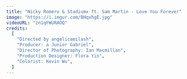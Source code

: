 ```yaml
---
title: "Nicky Romero & Stadiumx ft. Sam Martin - Love You Forever"
image: "https://i.imgur.com/BHqvhgE.jpg"
videoURL: "zn1qFWURAOQ"
credits:
  [
    "Directed by angelicamilash",
    "Producer: a Junior Gabriel",
    "Director of Photography: Ian Macmillan",
    "Production Designer: Flora Yin",
    "Colorist: Kevin Wu",
  ]
---
```

